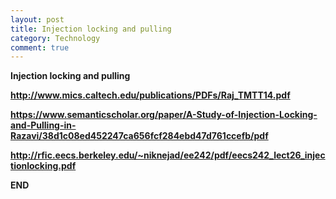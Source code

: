 ```yaml
---
layout: post
title: Injection locking and pulling
category: Technology
comment: true
---
```


**Injection locking and pulling**

**http://www.mics.caltech.edu/publications/PDFs/Raj_TMTT14.pdf**

**https://www.semanticscholar.org/paper/A-Study-of-Injection-Locking-and-Pulling-in-Razavi/38d1c08ed452247ca656fcf284ebd47d761ccefb/pdf**

**http://rfic.eecs.berkeley.edu/~niknejad/ee242/pdf/eecs242_lect26_injectionlocking.pdf**

**END**
